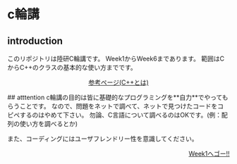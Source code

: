 # c輪講

## introduction
このリポジトリは陸研C輪講です。
Week1からWeek6まであります。
範囲はCからC++のクラスの基本的な使い方までです。
<p align="center"><a href="http://cpp-lang.sevendays-study.com/day0.html">参考ページ(C++とは)</a></p>
## atttention
c輪講の目的は皆に基礎的なプログラミングを**自力**でやってもらうことです。
なので、問題をネットで調べて、ネットで見つけたコードをコピペするのはやめて下さい。
勿論、C言語について調べるのはOKです。(例：配列の使い方を調べるとか)

また、コーディングにはユーザフレンドリー性を意識してください。
<div align="right"><a href="https://github.com/ERiC-Labo/C_Journal_club/tree/main/Week1">Week1へゴー!!</a></div>

